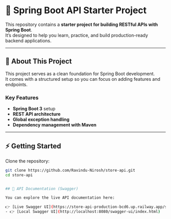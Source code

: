 # 🚀 Spring Boot API Starter Project

This repository contains a **starter project for building RESTful APIs with Spring Boot**.  
It’s designed to help you learn, practice, and build production-ready backend applications.

---

## 📖 About This Project

This project serves as a clean foundation for Spring Boot development.  
It comes with a structured setup so you can focus on adding features and endpoints.

### Key Features
- **Spring Boot 3** setup
- **REST API architecture**
- **Global exception handling**
- **Dependency management with Maven**

---

## ⚡ Getting Started

Clone the repository:

```bash
git clone https://github.com/Ravindu-Nirosh/store-api.git
cd store-api


## 📖 API Documentation (Swagger)

You can explore the live API documentation here:

👉 [Live Swagger UI](https://store-api-production-bcd6.up.railway.app/swagger-ui/index.html)
- 👉 [Local Swagger UI](http://localhost:8080/swagger-ui/index.html)
